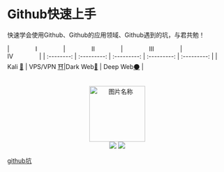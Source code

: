 # Github快速上手
快速学会使用Github、Github的应用领域、Github遇到的坑，与君共勉！

| &emsp;&emsp;&emsp;&emsp;Ⅰ&emsp;&emsp;&emsp;&emsp; |&emsp;&emsp;&emsp;&emsp; Ⅱ &emsp;&emsp;&emsp;&emsp;| &emsp;&emsp;&emsp;&emsp;Ⅲ&emsp;&emsp;&emsp;&emsp; |&emsp;&emsp;&emsp;&emsp; Ⅳ&emsp;&emsp;&emsp;&emsp; |
| :--------: | :---------: | :---------: | :---------: | :---------: |
| Kali [💖](#-kali-linux) | VPS/VPN [⛩](#-vpsvpn)|Dark Web[🌚](#-dark-web) | Deep Web[🌑](#-deep-web) |
 
<br>
<div align="center">
    <img src="https://www.easyicon.net/api/resizeApi.php?id=1213004&size=128" width = "128" height = "128" alt="图片名称" />
    <br>
    <a href="Asciinema.md"> <img src="https://img.shields.io/badge/>-group-4ab8a1.svg"></a>
    <a href="https://legacy.gitbook.com/@wizardforcel"> <img src="https://img.shields.io/badge/_-gitbook-4ab8a1.svg"></a> 
</div>

[github坑](https://github.com/ckjbug/xiaokui/blob/master/%E7%BB%8F%E9%AA%8C%E4%B9%8B%E8%B0%88%EF%BC%88Github%E5%85%A5%E5%9D%91%EF%BC%89.md)
